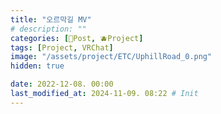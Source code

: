 ```yaml
---
title: "오르막길 MV"
# description: ""
categories: [📀Post, 🫐Project]
tags: [Project, VRChat]
image: "/assets/project/ETC/UphillRoad_0.png"
hidden: true

date: 2022-12-08. 00:00
last_modified_at: 2024-11-09. 08:22 # Init
---
```


